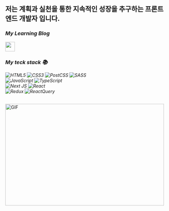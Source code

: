 <h2>저는 계획과 실천을 통한 지속적인 성장을 추구하는 프론트 엔드 개발자 입니다.</h2>

<p>
  <em>
    <h3> My Learning Blog    </h3>
      <a href="https://developer-jm.tistory.com/">
       <img src="https://i.namu.wiki/i/3wfnypmuLqLgi8fpExqgWTJjCvb1cqp3RKV_kq3IQA5tnrFTsIqm_Vrj1zpimBhQU3pCx444ySvuCnZwr7jD1luqf2Fhu1vduQWL9HoKnbwsrKMLnkT6V7z6ORbbAac9T5Do3OHmnzXsXrcR4qu8IQ.webp" height="30px" />
      </a>


 <br>
  <h3> My teck stack 📚 </h3>
    
![HTML5](https://img.shields.io/badge/html5-%23E34F26.svg?style=for-the-badge&logo=html5&logoColor=white) ![CSS3](https://img.shields.io/badge/css3-%231572B6.svg?style=for-the-badge&logo=css3&logoColor=white) ![PostCSS](https://img.shields.io/badge/PostCSS-DD3A0A.svg?style=for-the-badge&logo=PostCSS&logoColor=white) ![SASS](https://img.shields.io/badge/SASS-hotpink.svg?style=for-the-badge&logo=SASS&logoColor=white)<br />
![JavaScript](https://img.shields.io/badge/javascript-%23323330.svg?style=for-the-badge&logo=javascript&logoColor=%23F7DF1E) ![TypeScript](https://img.shields.io/badge/typescript-%23007ACC.svg?style=for-the-badge&logo=typescript&logoColor=white)<br />
![Next JS](https://img.shields.io/badge/Next-black?style=for-the-badge&logo=next.js&logoColor=white) ![React](https://img.shields.io/badge/react-%2320232a.svg?style=for-the-badge&logo=react&logoColor=%2361DAFB)<br />
![Redux](https://img.shields.io/badge/redux--toolkit-%23593d88.svg?style=for-the-badge&logo=redux&logoColor=white) ![ReactQuery](https://img.shields.io/badge/react--querty-ff4154.svg?style=for-the-badge&logo=react-query&logoColor=white) <br />

  </em>
</p>
<br />

  <img align="center" alt="GIF" src="https://github.com/abhisheknaiidu/abhisheknaiidu/blob/master/code.gif?raw=true" width="500" height="320" />
  <p></p>
